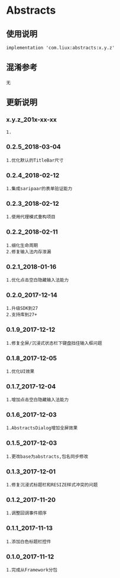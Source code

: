 Abstracts
===

使用说明
---
```
implementation 'com.liux:abstracts:x.y.z'
```

混淆参考
---
```
无
```

更新说明
---
### x.y.z_201x-xx-xx
    1.

### 0.2.5_2018-03-04
    1.优化默认的TitleBar尺寸

### 0.2.4_2018-02-12
    1.集成saripaar的表单验证能力

### 0.2.3_2018-02-12
    1.使用代理模式重构项目

### 0.2.2_2018-02-11
    1.细化生命周期
    2.修复输入法内存泄漏

### 0.2.1_2018-01-16
    1.优化点击空白隐藏输入法能力

### 0.2.0_2017-12-14
    1.升级SDK到27
    2.支持库到27+

### 0.1.9_2017-12-12
    1.修复全屏/沉浸式状态栏下键盘挡住输入框问题

### 0.1.8_2017-12-05
    1.优化UI效果

### 0.1.7_2017-12-04
    1.增加点击空白隐藏输入法能力

### 0.1.6_2017-12-03
    1.AbstractsDialog增加全屏效果

### 0.1.5_2017-12-03
    1.更改base为abstracts,包名同步修改

### 0.1.3_2017-12-01
    1.修复沉浸式标题栏和RESIZE样式冲突的问题

### 0.1.2_2017-11-20
    1.调整回调事件顺序

### 0.1.1_2017-11-13
    1.添加白色标题栏控件

### 0.1.0_2017-11-12
    1.完成从Framework分包